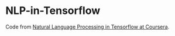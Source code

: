 # NLP-in-Tensorflow

Code from [Natural Language Processing in Tensorflow at Coursera](https://www.coursera.org/learn/natural-language-processing-tensorflow).
